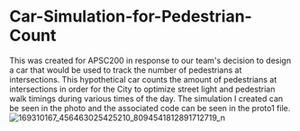 # Car-Simulation-for-Pedestrian-Count
This was created for APSC200 in response to our team's decision to design a car that would be used to track the number of pedestrians at intersections. This hypothetical car counts the amount of pedestrians at intersections in order for the City to optimize street light and pedestrian walk timings during various times of the day. The simulation I created can be seen in the photo and the associated code can be seen in the proto1 file.
![169310167_456463025425210_8094541812891712719_n](https://user-images.githubusercontent.com/94658867/146465026-3356287d-6ef1-4974-b62c-ae54b4b2cc22.png)
